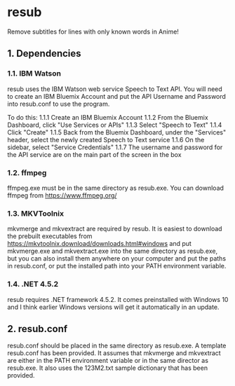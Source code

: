 # resub
Remove subtitles for lines with only known words in Anime!

## 1. Dependencies

### 1.1. IBM Watson 

resub uses the IBM Watson web service Speech to Text API. You will need to create an IBM Bluemix Account and put the 
API Username and Password into resub.conf to use the program. 

To do this:
  1.1.1 Create an IBM Bluemix Account
  1.1.2 From the Bluemix Dashboard, click "Use Services or APIs"
  1.1.3 Select "Speech to Text"
  1.1.4 Click "Create"
  1.1.5 Back from the Bluemix Dashboard, under the "Services" header, select the newly created Speech to Text service
  1.1.6 On the sidebar, select "Service Credentials"
  1.1.7 The username and password for the API service are on the main part of the screen in the box
  
### 1.2. ffmpeg

ffmpeg.exe must be in the same directory as resub.exe. You can download ffmpeg from https://www.ffmpeg.org/

### 1.3. MKVToolnix

mkvmerge and mkvextract are required by resub. It is easiest to download the prebuilt executables from 
https://mkvtoolnix.download/downloads.html#windows and put mkvmerge.exe and mkvextract.exe into the same directory as resub.exe, but you can also install them anywhere on your computer and put the paths in resub.conf, or put the
installed path into your PATH environment variable. 

### 1.4. .NET 4.5.2

resub requires .NET framework 4.5.2. It comes preinstalled with Windows 10 and I think earlier Windows versions will 
get it automatically in an update. 

## 2. resub.conf

resub.conf should be placed in the same directory as resub.exe. A template resub.conf has been provided. It assumes
that mkvmerge and mkvextract are either in the PATH environment variable or in the same director as resub.exe. It
also uses the 123M2.txt sample dictionary that has been provided. 
